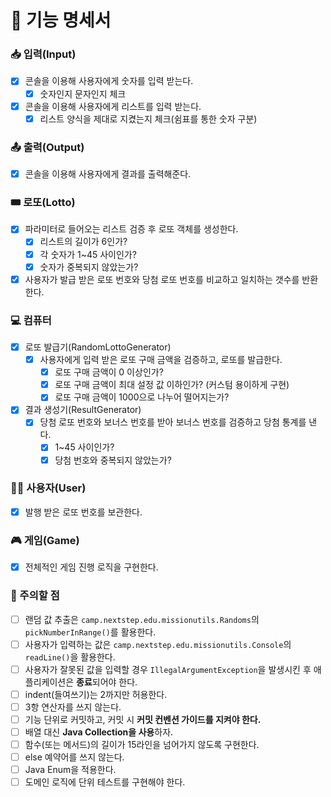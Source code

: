# 📝 기능 명세서

### 📥 입력(Input)

- [x] 콘솔을 이용해 사용자에게 숫자를 입력 받는다.
    - [x] 숫자인지 문자인지 체크
- [x] 콘솔을 이용해 사용자에게 리스트를 입력 받는다.
    - [x] 리스트 양식을 제대로 지켰는지 체크(쉼표를 통한 숫자 구분)

### 📤 출력(Output)

- [x] 콘솔을 이용해 사용자에게 결과를 출력해준다.

### 🎟 로또(Lotto)

- [x] 파라미터로 들어오는 리스트 검증 후 로또 객체를 생성한다.
    - [x] 리스트의 길이가 6인가?
    - [x] 각 숫자가 1~45 사이인가?
    - [x] 숫자가 중복되지 않았는가?
- [x] 사용자가 발급 받은 로또 번호와 당첨 로또 번호를 비교하고 일치하는 갯수를 반환한다.

### 💻 컴퓨터

- [x] 로또 발급기(RandomLottoGenerator)
    - [x] 사용자에게 입력 받은 로또 구매 금액을 검증하고, 로또를 발급한다.
        - [x] 로또 구매 금액이 0 이상인가?
        - [x] 로또 구매 금액이 최대 설정 값 이하인가? (커스텀 용이하게 구현)
        - [x] 로또 구매 금액이 1000으로 나누어 떨어지는가?
- [x] 결과 생성기(ResultGenerator)
    - [x] 당첨 로또 번호와 보너스 번호를 받아 보너스 번호를 검증하고 당첨 통계를 낸다.
        - [x] 1~45 사이인가?
        - [x] 당첨 번호와 중복되지 않았는가?

### 👨‍💼 사용자(User)

- [x] 발행 받은 로또 번호를 보관한다.

### 🎮 게임(Game)

- [x] 전체적인 게임 진행 로직을 구현한다.

### 🚨 주의할 점

- [ ] 랜덤 값 추출은 ```camp.nextstep.edu.missionutils.Randoms```의 ```pickNumberInRange()```를 활용한다.
- [ ] 사용자가 입력하는 값은 ```camp.nextstep.edu.missionutils.Console```의 ```readLine()```을 활용한다.
- [ ] 사용자가 잘못된 값을 입력할 경우 ```IllegalArgumentException```을 발생시킨 후 애플리케이션은 **종료**되어야 한다.
- [ ] indent(들여쓰기)는 2까지만 허용한다.
- [ ] 3항 연산자를 쓰지 않는다.
- [ ] 기능 단위로 커밋하고, 커밋 시 **커밋 컨벤션 가이드를 지켜야 한다.**
- [ ] 배열 대신 **Java Collection을 사용**하자.
- [ ] 함수(또는 메서드)의 길이가 15라인을 넘어가지 않도록 구현한다.
- [ ] else 예약어를 쓰지 않는다.
- [ ] Java Enum을 적용한다.
- [ ] 도메인 로직에 단위 테스트를 구현해야 한다.
